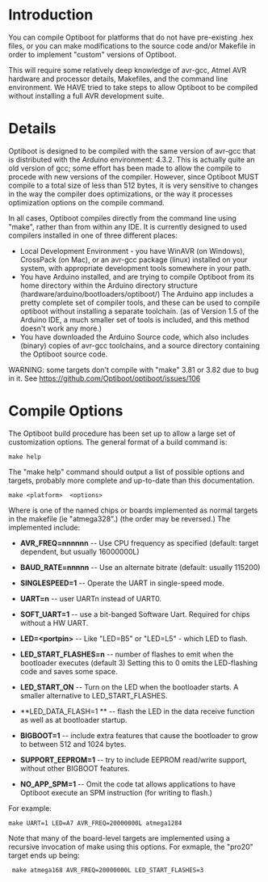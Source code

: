 # Introduction #

You can compile Optiboot for platforms that do not have pre-existing .hex files, or you can make modifications to the source code and/or Makefile in order to implement "custom" versions of Optiboot.

This will require some relatively deep knowledge of avr-gcc, Atmel AVR hardware and processor details, Makefiles, and the command line environment.  We HAVE tried to take steps to allow Optiboot to be compiled without installing a full AVR development suite.


# Details #

Optiboot is designed to be compiled with the same version of avr-gcc that is distributed with the Arduino environment: 4.3.2.  This is actually quite an old version of gcc; some effort has been made to allow the compile to procede with new versions of the compiler.  However, since Optiboot MUST compile to a total size of less than 512 bytes, it is very sensitive to changes in the way the compiler does optimizations, or the way it processes optimization options on the compile command.

In all cases, Optiboot compiles directly from the command line using "make", rather than from within any IDE.  It is currently designed to used compilers installed in one of three different places:

  * Local Development Environment - you have WinAVR (on Windows), CrossPack (on Mac), or an avr-gcc package (linux) installed on your system, with appropriate development tools somewhere in your path.
  * You have Arduino installed, and are trying to compile Optiboot from its home directory within the Arduino directory structure (hardware/arduino/bootloaders/optiboot/)  The Arduino app includes a pretty complete set of compiler tools, and these can be used to compile optiboot without installing a separate toolchain. (as of Version 1.5 of the Arduino IDE, a much smaller set of tools is included, and this method doesn't work any more.)
  * You have downloaded the Arduino Source code, which also includes (binary) copies of avr-gcc toolchains, and a source directory containing the Optiboot source code.

WARNING: some targets don't compile with "make" 3.81 or 3.82 due to bug in it.  See https://github.com/Optiboot/optiboot/issues/106


# Compile Options #

The Optiboot build procedure has been set up to allow a large set of customization options.  The general format of a build command is:

~~~~
make help
~~~~
The "make help" command should output a list of possible options and targets, probably more complete and up-to-date than this documentation.

~~~~
make <platform>  <options>
~~~~
Where <platform> is one of the named chips or boards implemented as normal targets in the makefile (ie "atmega328".) (the order may be reversed.) The implemented <options> include:

  * **AVR\_FREQ=nnnnnn**  --  Use CPU frequency as specified (default: target dependent, but usually 16000000L)

  * **BAUD\_RATE=nnnnn**  --  Use an alternate bitrate (default: usually 115200)<br>
  * **SINGLESPEED=1**  -- Operate the UART in single-speed mode.
  * **UART=n**  -- user UARTn instead of UART0.
  * **SOFT_UART=1**  --  use a bit-banged Software Uart.  Required for chips without a HW UART.
  * **LED=\<portpin\>**  --  Like "LED=B5" or "LED=L5" - which LED to flash.
  * **LED\_START\_FLASHES=n**  -- number of flashes to emit when the bootloader executes (default 3)  Setting this to 0 omits the LED-flashing code and saves some space.
  * **LED\_START\_ON**  -- Turn on the LED when the bootloader starts.  A smaller alternative to LED\_START\_FLASHES.
  * **LED\_DATA\_FLASH=1 ** -- flash the LED in the data receive function as well as at bootloader startup.
  * **BIGBOOT=1** -- include extra features that cause the bootloader to grow to between 512 and 1024 bytes.
  * **SUPPORT\_EEPROM=1** -- try to include EEPROM read/write support, without other BIGBOOT features.
  * **NO\_APP\_SPM=1** -- Omit the code tat allows applications to have Optiboot execute an SPM instruction (for writing to flash.)

For example:

~~~~
make UART=1 LED=A7 AVR_FREQ=20000000L atmega1284
~~~~
Note that many of the board-level targets are implemented using a recursive invocation of make using this options.  For exmaple, the "pro20" target ends up being:

~~~~
 make atmega168 AVR_FREQ=20000000L LED_START_FLASHES=3
~~~~
